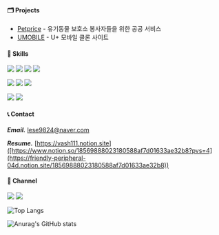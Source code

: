 #### 🗂️ Projects 
- [Petprice](https://github.com/vash111/Petprice-Release-) - 유기동물 보호소 봉사자들을 위한 공공 서비스
- [UMOBILE](https://github.com/vash111/UMOBILE) - U+ 모바일 클론 사이트



#### 🔨 Skills
<a target="_blank"><img src="https://img.shields.io/badge/java-%23ED8B00.svg?style=for-the-badge&logo=openjdk&logoColor=white"/></a>
<a target="_blank"><img src="https://img.shields.io/badge/Spring-6DB33F?style=for-the-badge&logo=Spring&logoColor=white"/></a>
<a target="_blank"><img src="https://img.shields.io/badge/JPA-59666C?style=for-the-badge&logo=Hibernate&logoColor=white"/></a>
<a target="_blank"><img src="https://img.shields.io/badge/JUnit-25A162?style=for-the-badge&logo=JUnit5&logoColor=white"/></a> &nbsp;

<a target="_blank"><img src="https://img.shields.io/badge/Docker-2496ED?style=for-the-badge&logo=docker&logoColor=white"/></a>
<a target="_blank"><img src="https://img.shields.io/badge/Spring Security-6DB33F?style=for-the-badge&logo=springsecurity&logoColor=white"/></a>
<a target="_blank"></a>
<a target="_blank"><img src="https://img.shields.io/badge/AWS-232F3E?style=for-the-badge&logo=AmazonAWS&logoColor=white"/></a>
 &nbsp;


<a target="_blank"><img src="https://img.shields.io/badge/MySQL-4479A1?style=for-the-badge&logo=mysql&logoColor=white"/></a>
<a target="_blank"><img src="https://img.shields.io/badge/Oracle-F80000?style=for-the-badge&logo=oracle&logoColor=white"/></a>



#### 📞 Contact
***Email.*** [lese9824@naver.com](lese9824@naver.com) &nbsp;

***Resume.*** [https://vash111.notion.site]([https://www.notion.so/18569888023180588af7d01633ae32b8?pvs=4](https://friendly-peripheral-04d.notion.site/18569888023180588af7d01633ae32b8))


#### 📮 Channel
<a href="https://blog.naver.com/vash111" target="_blank"><img src="https://img.shields.io/badge/Blog-FF7200?style=for-the-badge&logo=bloglovin&logoColor=white"/></a>
<a href="https://www.notion.so/76e85bb0f5bc41929daee8c9b7f1eb05" target="_blank">
<img src="https://img.shields.io/badge/Notion-034511?style=for-the-badge&logo=Notion&logoColor=white"/></a>



![Top Langs](https://github-readme-stats.vercel.app/api/top-langs/?username=vash111&layout=compact&theme=dracula)

![Anurag's GitHub stats](https://github-readme-stats.vercel.app/api?username=vash111&show_icons=true&theme=dracula)
